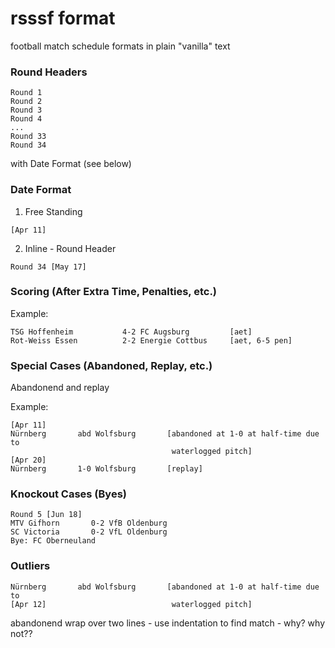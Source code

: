 # rsssf format

football match schedule formats in plain "vanilla" text


### Round Headers

```
Round 1
Round 2
Round 3
Round 4
...
Round 33
Round 34
```

with Date Format (see below)

### Date Format

1) Free Standing

```
[Apr 11]
```

2) Inline - Round Header

```
Round 34 [May 17]
```




### Scoring (After Extra Time, Penalties, etc.)

Example:

```
TSG Hoffenheim           4-2 FC Augsburg         [aet]
Rot-Weiss Essen          2-2 Energie Cottbus     [aet, 6-5 pen]
```

### Special Cases (Abandoned, Replay, etc.)


Abandonend and replay

Example:

```
[Apr 11]
Nürnberg       abd Wolfsburg       [abandoned at 1-0 at half-time due to
                                    waterlogged pitch]
[Apr 20]
Nürnberg       1-0 Wolfsburg       [replay]
```




### Knockout Cases (Byes)

```
Round 5 [Jun 18]
MTV Gifhorn       0-2 VfB Oldenburg
SC Victoria       0-2 VfL Oldenburg
Bye: FC Oberneuland
```



### Outliers

```
Nürnberg       abd Wolfsburg       [abandoned at 1-0 at half-time due to
[Apr 12]                            waterlogged pitch]
```

abandonend wrap over two lines - use indentation to find match - why? why not?? 

